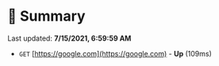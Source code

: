 # 📖 Summary
Last updated: **7/15/2021, 6:59:59 AM**

- `GET` [https://google.com](https://google.com) - **Up** (109ms)
